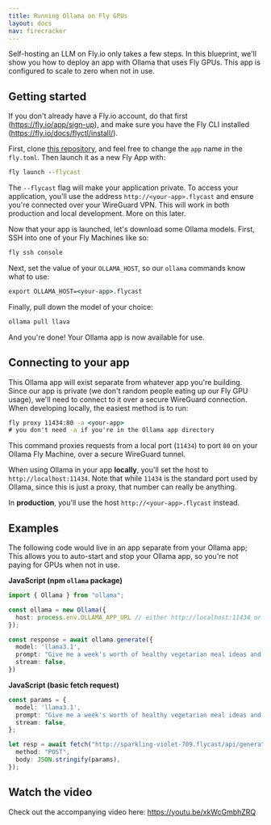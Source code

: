 ```yaml
---
title: Running Ollama on Fly GPUs
layout: docs
nav: firecracker
---
```


Self-hosting an LLM on Fly.io only takes a few steps. In this blueprint, we'll show you how to deploy an app with Ollama that uses Fly GPUs. This app is configured to scale to zero when not in use.

## Getting started

If you don't already have a Fly.io account, do that first (https://fly.io/app/sign-up), and make sure you have the Fly CLI installed (https://fly.io/docs/flyctl/install/).

First, clone [this repository](https://github.com/fly-apps/self-host-ollama), and feel free to change the `app` name in the `fly.toml`. Then launch it as a new Fly App with:

```cmd
fly launch --flycast
```

The `--flycast` flag will make your application private. To access your application, you'll use the address `http://<your-app>.flycast` and ensure you're connected over your WireGuard VPN. This will work in both production and local development. More on this later.

Now that your app is launched, let's download some Ollama models. First, SSH into one of your Fly Machines like so:

```cmd
fly ssh console
```

Next, set the value of your `OLLAMA_HOST`, so our `ollama` commands know what to use:

```cmd
export OLLAMA_HOST=<your-app>.flycast
```

Finally, pull down the model of your choice:

```cmd
ollama pull llava
```

And you're done! Your Ollama app is now available for use.

## Connecting to your app

This Ollama app will exist separate from whatever app you're building. Since our app is private (we don't random people eating up our Fly GPU usage), we'll need to connect to it over a secure WireGuard connection. When developing locally, the easiest method is to run:

```cmd
fly proxy 11434:80 -a <your-app>
# you don't need -a if you're in the Ollama app directory
```

This command proxies requests from a local port (`11434`) to port `80` on your Ollama Fly Machine, over a secure WireGuard tunnel.

When using Ollama in your app **locally**, you'll set the host to `http://localhost:11434`. Note that while `11434` is the standard port used by Ollama, since this is just a proxy, that number can really be anything.

In **production**, you'll use the host `http://<your-app>.flycast` instead.

## Examples

The following code would live in an app separate from your Ollama app; This allows you to auto-start and stop your Ollama app, so you're not paying for GPUs when not in use.

**JavaScript (npm `ollama` package)**

```typescript
import { Ollama } from "ollama";

const ollama = new Ollama({ 
  host: process.env.OLLAMA_APP_URL // either http://localhost:11434 or http://<your-app>.flycast on production
});

const response = await ollama.generate({
  model: 'llama3.1',
  prompt: "Give me a week's worth of healthy vegetarian meal ideas and their recipes.",
  stream: false,
})
```

**JavaScript (basic fetch request)**

```typescript
const params = {
  model: 'llama3.1',
  prompt: "Give me a week's worth of healthy vegetarian meal ideas and their recipes.",
  stream: false,
};

let resp = await fetch("http://sparkling-violet-709.flycast/api/generate", {
  method: "POST",
  body: JSON.stringify(params),
});
```

## Watch the video

Check out the accompanying video here: https://youtu.be/xkWcGmbhZRQ